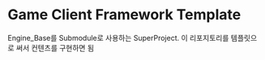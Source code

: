# Game Client Framework Template
Engine_Base를 Submodule로 사용하는 SuperProject.
이 리포지토리를 템플릿으로 써서 컨텐츠를 구현하면 됨


